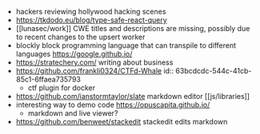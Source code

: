 - hackers reviewing hollywood hacking scenes
- https://tkdodo.eu/blog/type-safe-react-query
- [[lunasec/work]] CWE titles and descriptions are missing, possibly due to recent changes to the upsert worker
- blockly block programming language that can transpile to different languages https://google.github.io/
- https://stratechery.com/ writing about business
- https://github.com/frankli0324/CTFd-Whale
  id:: 63bcdcdc-544c-41cb-85c1-6ffaea735793
	- ctf plugin for docker
- https://github.com/ianstormtaylor/slate markdown editor [[js/libraries]]
- interesting way to demo code https://opuscapita.github.io/
	- markdown and live viewer?
- https://github.com/benweet/stackedit stackedit edits markdown